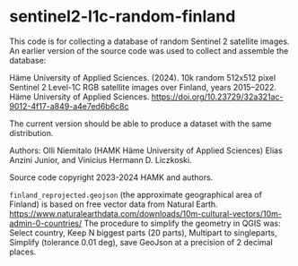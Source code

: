# sentinel2-l1c-random-finland

This code is for collecting a database of random Sentinel 2 satellite images. An earlier version of the source code was used to collect and assemble the database:

  Häme University of Applied Sciences. (2024). 10k random 512x512 pixel Sentinel 2 Level-1C RGB satellite images over Finland, years 2015–2022. Häme University of Applied Sciences. https://doi.org/10.23729/32a321ac-9012-4f17-a849-a4e7ed6b6c8c

The current version should be able to produce a dataset with the same distribution.

Authors: Olli Niemitalo (HAMK Häme University of Applied Sciences) Elias Anzini Junior, and Vinicius Hermann D. Liczkoski.

Source code copyright 2023-2024 HAMK and authors.

`finland_reprojected.geojson` (the approximate geographical area of Finland) is based on free vector data from Natural Earth. https://www.naturalearthdata.com/downloads/10m-cultural-vectors/10m-admin-0-countries/ The procedure to simplify the geometry in QGIS was: Select country, Keep N biggest parts (20 parts), Multipart to singleparts, Simplify (tolerance 0.01 deg), save GeoJson at a precision of 2 decimal places.
